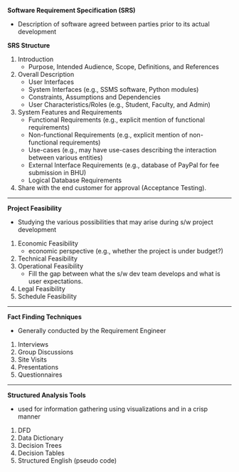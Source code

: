 **Software Requirement Specification (SRS)**
* Description of software agreed between parties prior to its actual development
     
        
**SRS Structure**
1. Introduction
   * Purpose, Intended Audience, Scope, Definitions, and References
2. Overall Description
   * User Interfaces
   * System Interfaces (e.g., SSMS software, Python modules)
   * Constraints, Assumptions and Dependencies
   * User Characteristics/Roles (e.g., Student, Faculty, and Admin)
3. System Features and Requirements
    * Functional Requirements (e.g., explicit mention of functional requirements)
    * Non-functional Requirements (e.g., explicit mention of non-functional requirements)
    * Use-cases (e.g., may have use-cases describing the interaction between various entities)
    * External Interface Requirements (e.g., database of PayPal for fee submission in BHU)
    * Logical Database Requirements
4. Share with the end customer for approval (Acceptance Testing).
---

**Project Feasibility**
* Studying the various possibilities that may arise during s/w project development
1. Economic Feasibility
   * economic perspective (e.g., whether the project is under budget?)
3. Technical Feasibility
4. Operational Feasibility
     * Fill the gap between what the s/w dev team develops and what is user expectations.
5. Legal Feasibility
6. Schedule Feasibility

---
**Fact Finding Techniques**
* Generally conducted by the Requirement Engineer
1. Interviews
2. Group Discussions
3. Site Visits
4. Presentations
5. Questionnaires

---
**Structured Analysis Tools**
* used for information gathering using visualizations and in a crisp manner
1. DFD
2. Data Dictionary
3. Decision Trees
4. Decision Tables
5. Structured English (pseudo code)



